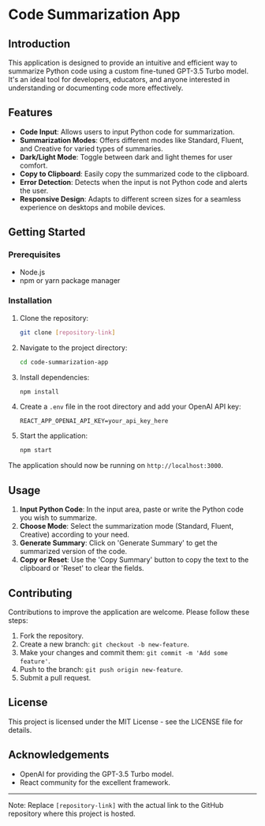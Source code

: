 # Code Summarization App

## Introduction

This application is designed to provide an intuitive and efficient way to summarize Python code using a custom fine-tuned GPT-3.5 Turbo model. It's an ideal tool for developers, educators, and anyone interested in understanding or documenting code more effectively.

## Features

- **Code Input**: Allows users to input Python code for summarization.
- **Summarization Modes**: Offers different modes like Standard, Fluent, and Creative for varied types of summaries.
- **Dark/Light Mode**: Toggle between dark and light themes for user comfort.
- **Copy to Clipboard**: Easily copy the summarized code to the clipboard.
- **Error Detection**: Detects when the input is not Python code and alerts the user.
- **Responsive Design**: Adapts to different screen sizes for a seamless experience on desktops and mobile devices.

## Getting Started

### Prerequisites

- Node.js
- npm or yarn package manager

### Installation

1. Clone the repository:
   ```bash
   git clone [repository-link]
   ```

2. Navigate to the project directory:
   ```bash
   cd code-summarization-app
   ```

3. Install dependencies:
   ```bash
   npm install
   ```

4. Create a `.env` file in the root directory and add your OpenAI API key:
   ```env
   REACT_APP_OPENAI_API_KEY=your_api_key_here
   ```

5. Start the application:
   ```bash
   npm start
   ```

The application should now be running on `http://localhost:3000`.

## Usage

1. **Input Python Code**: In the input area, paste or write the Python code you wish to summarize.
2. **Choose Mode**: Select the summarization mode (Standard, Fluent, Creative) according to your need.
3. **Generate Summary**: Click on 'Generate Summary' to get the summarized version of the code.
4. **Copy or Reset**: Use the 'Copy Summary' button to copy the text to the clipboard or 'Reset' to clear the fields.

## Contributing

Contributions to improve the application are welcome. Please follow these steps:

1. Fork the repository.
2. Create a new branch: `git checkout -b new-feature`.
3. Make your changes and commit them: `git commit -m 'Add some feature'`.
4. Push to the branch: `git push origin new-feature`.
5. Submit a pull request.

## License

This project is licensed under the MIT License - see the LICENSE file for details.

## Acknowledgements

- OpenAI for providing the GPT-3.5 Turbo model.
- React community for the excellent framework.

---

Note: Replace `[repository-link]` with the actual link to the GitHub repository where this project is hosted.
